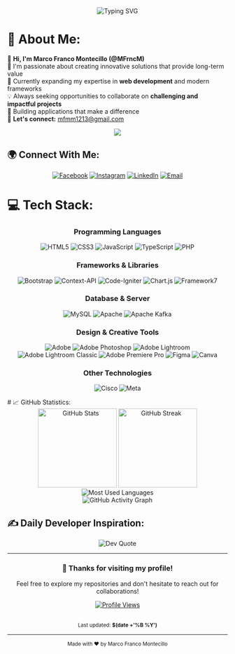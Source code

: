 <div align="center">
  <img src="https://readme-typing-svg.herokuapp.com?font=Fira+Code&pause=1000&color=36BCF7&center=true&vCenter=true&width=435&lines=Full-Stack+Web+Developer;Always+Learning+New+Technologies;Problem+Solver+%26+Creative+Thinker" alt="Typing SVG" />
</div>

# 💫 About Me:

👋 **Hi, I'm Marco Franco Montecillo (@MFrncM)**  
🎯 I'm passionate about creating innovative solutions that provide long-term value  
🌱 Currently expanding my expertise in **web development** and modern frameworks  
💡 Always seeking opportunities to collaborate on **challenging and impactful projects**  
🚀 Building applications that make a difference  
📧 **Let's connect:** [mfmm1213@gmail.com](mailto:mfmm1213@gmail.com)

<div align="center">
  <img src="https://github-profile-trophy.vercel.app/?username=MFrncM&theme=gruvbox&no-frame=false&no-bg=false&margin-w=4" />
</div>


## 🌍 Connect With Me:

<div align="center">
  
[![Facebook](https://img.shields.io/badge/Facebook-%231877F2.svg?style=for-the-badge&logo=Facebook&logoColor=white)](https://facebook.com/Marco%20Montecillo)
[![Instagram](https://img.shields.io/badge/Instagram-%23E4405F.svg?style=for-the-badge&logo=Instagram&logoColor=white)](https://instagram.com/m0nte.css)
[![LinkedIn](https://img.shields.io/badge/LinkedIn-%230077B5.svg?style=for-the-badge&logo=linkedin&logoColor=white)](https://linkedin.com/in/Marco%20Montecillo)
[![Email](https://img.shields.io/badge/Email-D14836?style=for-the-badge&logo=gmail&logoColor=white)](mailto:mfmm1213@gmail.com)

</div>

# 💻 Tech Stack:

<div align="center">

### Programming Languages
![HTML5](https://img.shields.io/badge/html5-%23E34F26.svg?style=for-the-badge&logo=html5&logoColor=white)
![CSS3](https://img.shields.io/badge/css3-%231572B6.svg?style=for-the-badge&logo=css3&logoColor=white)
![JavaScript](https://img.shields.io/badge/javascript-%23323330.svg?style=for-the-badge&logo=javascript&logoColor=%23F7DF1E)
![TypeScript](https://img.shields.io/badge/typescript-%23007ACC.svg?style=for-the-badge&logo=typescript&logoColor=white)
![PHP](https://img.shields.io/badge/php-%23777BB4.svg?style=for-the-badge&logo=php&logoColor=white)

### Frameworks & Libraries
![Bootstrap](https://img.shields.io/badge/bootstrap-%238511FA.svg?style=for-the-badge&logo=bootstrap&logoColor=white)
![Context-API](https://img.shields.io/badge/Context--Api-000000?style=for-the-badge&logo=react)
![Code-Igniter](https://img.shields.io/badge/CodeIgniter-%23EF4223.svg?style=for-the-badge&logo=codeIgniter&logoColor=white)
![Chart.js](https://img.shields.io/badge/chart.js-F5788D.svg?style=for-the-badge&logo=chart.js&logoColor=white)
![Framework7](https://img.shields.io/badge/framework7-%23EE350F.svg?style=for-the-badge&logo=framework7&logoColor=white)

### Database & Server
![MySQL](https://img.shields.io/badge/mysql-4479A1.svg?style=for-the-badge&logo=mysql&logoColor=white)
![Apache](https://img.shields.io/badge/apache-%23D42029.svg?style=for-the-badge&logo=apache&logoColor=white)
![Apache Kafka](https://img.shields.io/badge/Apache%20Kafka-000?style=for-the-badge&logo=apachekafka)

### Design & Creative Tools
![Adobe](https://img.shields.io/badge/adobe-%23FF0000.svg?style=for-the-badge&logo=adobe&logoColor=white)
![Adobe Photoshop](https://img.shields.io/badge/adobe%20photoshop-%2331A8FF.svg?style=for-the-badge&logo=adobe%20photoshop&logoColor=white)
![Adobe Lightroom](https://img.shields.io/badge/Adobe%20Lightroom-31A8FF.svg?style=for-the-badge&logo=Adobe%20Lightroom&logoColor=white)
![Adobe Lightroom Classic](https://img.shields.io/badge/Adobe%20Lightroom%20Classic-31A8FF.svg?style=for-the-badge&logo=Adobe%20Lightroom%20Classic&logoColor=white)
![Adobe Premiere Pro](https://img.shields.io/badge/Adobe%20Premiere%20Pro-9999FF.svg?style=for-the-badge&logo=Adobe%20Premiere%20Pro&logoColor=white)
![Figma](https://img.shields.io/badge/figma-%23F24E1E.svg?style=for-the-badge&logo=figma&logoColor=white)
![Canva](https://img.shields.io/badge/Canva-%2300C4CC.svg?style=for-the-badge&logo=Canva&logoColor=white)

### Other Technologies
![Cisco](https://img.shields.io/badge/cisco-%23049fd9.svg?style=for-the-badge&logo=cisco&logoColor=black)
![Meta](https://img.shields.io/badge/Meta-%230467DF.svg?style=for-the-badge&logo=Meta&logoColor=white)

</div>
# 📈 GitHub Statistics:

<div align="center">
  <img src="https://github-readme-stats.vercel.app/api?username=MFrncM&theme=gruvbox&hide_border=false&include_all_commits=false&count_private=false&show_icons=true" alt="GitHub Stats" height="180em"/>
  <img src="https://nirzak-streak-stats.vercel.app/?user=MFrncM&theme=gruvbox&hide_border=false" alt="GitHub Streak" height="180em"/>
</div>

<div align="center">
  <img src="https://github-readme-stats.vercel.app/api/top-langs/?username=MFrncM&theme=gruvbox&hide_border=false&include_all_commits=false&count_private=false&layout=compact" alt="Most Used Languages" />
</div>

<div align="center">
  <img src="https://github-readme-activity-graph.vercel.app/graph?username=MFrncM&theme=gruvbox" alt="GitHub Activity Graph" />
</div>

## ✍️ Daily Developer Inspiration:

<div align="center">
  <img src="https://quotes-github-readme.vercel.app/api?type=horizontal&theme=gruvbox" alt="Dev Quote" />
</div>

---

<div align="center">
  <h3>💯 Thanks for visiting my profile!</h3>
  <p>Feel free to explore my repositories and don't hesitate to reach out for collaborations!</p>
  
  [![Profile Views](https://visitcount.itsvg.in/api?id=MFrncM&icon=5&color=6)](https://visitcount.itsvg.in)
  
  <br/>
  <sub>Last updated: <strong>$(date +'%B %Y')</strong></sub>
</div>

---
<div align="center">
  <sub>Made with ❤️ by Marco Franco Montecillo</sub>
</div>
